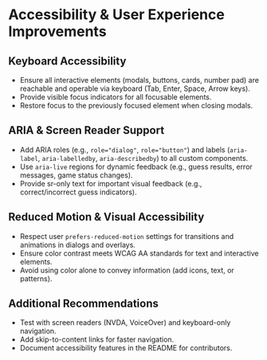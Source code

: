 # Accessibility & User Experience Improvements


## Keyboard Accessibility
- Ensure all interactive elements (modals, buttons, cards, number pad) are reachable and operable via keyboard (Tab, Enter, Space, Arrow keys).
- Provide visible focus indicators for all focusable elements.
- Restore focus to the previously focused element when closing modals.

## ARIA & Screen Reader Support
- Add ARIA roles (e.g., `role="dialog"`, `role="button"`) and labels (`aria-label`, `aria-labelledby`, `aria-describedby`) to all custom components.
- Use `aria-live` regions for dynamic feedback (e.g., guess results, error messages, game status changes).
- Provide sr-only text for important visual feedback (e.g., correct/incorrect guess indicators).

## Reduced Motion & Visual Accessibility
- Respect user `prefers-reduced-motion` settings for transitions and animations in dialogs and overlays.
- Ensure color contrast meets WCAG AA standards for text and interactive elements.
- Avoid using color alone to convey information (add icons, text, or patterns).

## Additional Recommendations
- Test with screen readers (NVDA, VoiceOver) and keyboard-only navigation.
- Add skip-to-content links for faster navigation.
- Document accessibility features in the README for contributors.
